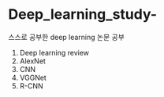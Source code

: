 # Deep_learning_study-
스스로 공부한 deep learning 논문 공부 
1. Deep learning review
2. AlexNet
3. CNN
4. VGGNet
5. R-CNN 
